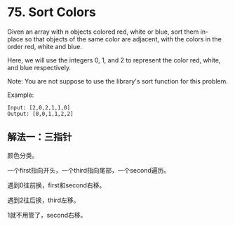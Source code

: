 # 75. Sort Colors
Given an array with n objects colored red, white or blue, sort them in-place so that objects of the same color are adjacent, with the colors in the order red, white and blue.

Here, we will use the integers 0, 1, and 2 to represent the color red, white, and blue respectively.

Note: You are not suppose to use the library's sort function for this problem.

Example:
```
Input: [2,0,2,1,1,0]
Output: [0,0,1,1,2,2]
```
## 解法一：三指针
	
颜色分类。

一个first指向开头，一个third指向尾部，一个second遍历。

遇到0往前换，first和second右移。

遇到2往后换，third左移。

1就不用管了，second右移。